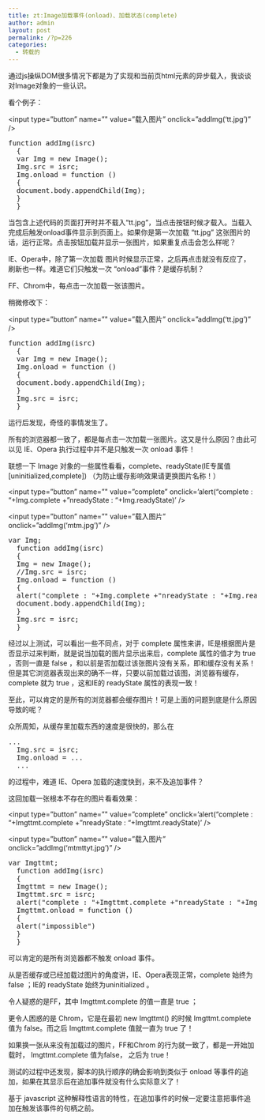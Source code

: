 ```yaml
---
title: zt:Image加载事件(onload)、加载状态(complete)
author: admin
layout: post
permalink: /?p=226
categories:
  - 转载的
---
```

通过js操纵DOM很多情况下都是为了实现和当前页html元素的异步载入，我谈谈对Image对象的一些认识。

看个例子：

<input type=&#8221;button&#8221; name=&#8221;" value=&#8221;载入图片&#8221; onclick=&#8221;addImg(&#8216;tt.jpg&#8217;)&#8221; />

<pre>function addImg(isrc) 
  { 
  var Img = new Image(); 
  Img.src = isrc; 
  Img.onload = function () 
  { 
  document.body.appendChild(Img); 
  } 
  } 
</pre>

当包含上述代码的页面打开时并不载入“tt.jpg”，当点击按钮时候才载入。当载入完成后触发onload事件显示到页面上。如果你是第一次加载 “tt.jpg&#8221; 这张图片的话，运行正常。点击按钮加载并显示一张图片，如果重复点击会怎么样呢？

IE、Opera中，除了第一次加载 图片时候显示正常，之后再点击就没有反应了，刷新也一样。难道它们只触发一次 “onload”事件？是缓存机制？

FF、Chrom中，每点击一次加载一张该图片。

稍微修改下：

<input type=&#8221;button&#8221; name=&#8221;" value=&#8221;载入图片&#8221; onclick=&#8221;addImg(&#8216;tt.jpg&#8217;)&#8221; />

<pre>function addImg(isrc) 
  { 
  var Img = new Image(); 
  Img.onload = function () 
  { 
  document.body.appendChild(Img); 
  } 
  Img.src = isrc; 
  } 
</pre>

运行后发现，奇怪的事情发生了。

所有的浏览器都一致了，都是每点击一次加载一张图片。这又是什么原因？由此可以见 IE、Opera 执行过程中并不是只触发一次 onload 事件！

联想一下 Image 对象的一些属性看看，complete、readyState(IE专属值[uninitialized,complete]) （为防止缓存影响效果请更换图片名称！）

<input type=&#8221;button&#8221; name=&#8221;" value=&#8221;complete&#8221; onclick=&#8217;alert(&#8220;complete : &#8220;+Img.complete +&#8221;nreadyState : &#8220;+Img.readyState)&#8217; />

<input type=&#8221;button&#8221; name=&#8221;" value=&#8221;载入图片&#8221; onclick=&#8221;addImg(&#8216;mtm.jpg&#8217;)&#8221; />

<pre>var Img; 
  function addImg(isrc) 
  { 
  Img = new Image(); 
  //Img.src = isrc; 
  Img.onload = function () 
  { 
  alert("complete : "+Img.complete +"nreadyState : "+Img.readyState) 
  document.body.appendChild(Img); 
  } 
  Img.src = isrc; 
  } 
</pre>

经过以上测试，可以看出一些不同点，对于 complete 属性来讲，IE是根据图片是否显示过来判断，就是说当加载的图片显示出来后，complete 属性的值才为 true ，否则一直是 false ，和以前是否加载过该张图片没有关系，即和缓存没有关系！但是其它浏览器表现出来的确不一样，只要以前加载过该图，浏览器有缓存，complete 就为 true ，这和IE的 readyState 属性的表现一致！

至此，可以肯定的是所有的浏览器都会缓存图片！可是上面的问题到底是什么原因导致的呢？

众所周知，从缓存里加载东西的速度是很快的，那么在

<pre>... 
  Img.src = isrc; 
  Img.onload = ... 
  ... 
</pre>

的过程中，难道 IE、Opera 加载的速度快到，来不及追加事件？

这回加载一张根本不存在的图片看看效果：

<input type=&#8221;button&#8221; name=&#8221;" value=&#8221;complete&#8221; onclick=&#8217;alert(&#8220;complete : &#8220;+Imgttmt.complete +&#8221;nreadyState : &#8220;+Imgttmt.readyState)&#8217; />

<input type=&#8221;button&#8221; name=&#8221;" value=&#8221;载入图片&#8221; onclick=&#8221;addImg(&#8216;mtmttyt.jpg&#8217;)&#8221; />

<pre>var Imgttmt; 
  function addImg(isrc) 
  { 
  Imgttmt = new Image(); 
  Imgttmt.src = isrc; 
  alert("complete : "+Imgttmt.complete +"nreadyState : "+Imgttmt.readyState) 
  Imgttmt.onload = function () 
  { 
  alert("impossible") 
  } 
  } 
</pre>

可以肯定的是所有浏览器都不触发 onload 事件。

从是否缓存或已经加载过图片的角度讲，IE、Opera表现正常，complete 始终为 false ；IE的 readyState 始终为uninitialized 。

令人疑惑的是FF，其中 Imgttmt.complete 的值一直是 true ；

更令人困惑的是 Chrom，它是在最初 new Imgttmt() 的时候 Imgttmt.complete 值为 false。而之后 Imgttmt.complete 值就一直为 true 了！

如果换一张从来没有加载过的图片，FF和Chrom 的行为就一致了，都是一开始加载时， Imgttmt.complete 值为false， 之后为 true！

测试的过程中还发现，脚本的执行顺序的确会影响到类似于 onload 等事件的追加，如果在其显示后在追加事件就没有什么实际意义了！

基于 javascript 这种解释性语言的特性，在追加事件的时候一定要注意把事件追加在触发该事件的句柄之前。